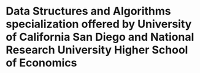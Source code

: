 # Data Structures and Algorithms specialization offered by University of California San Diego and National Research University Higher School of Economics
